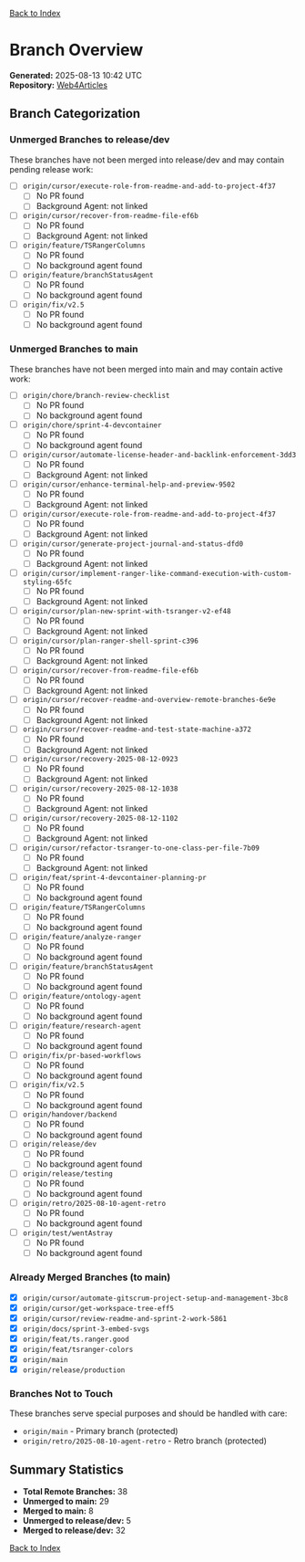 [Back to Index](../../../index.md)

# Branch Overview

**Generated:** 2025-08-13 10:42 UTC  
**Repository:** [Web4Articles](https://github.com/Cerulean-Circle-GmbH/Web4Articles)

## Branch Categorization

### Unmerged Branches to release/dev

These branches have not been merged into release/dev and may contain pending release work:

- [ ] `origin/cursor/execute-role-from-readme-and-add-to-project-4f37`
  - [ ] No PR found
  - [ ] Background Agent: not linked
- [ ] `origin/cursor/recover-from-readme-file-ef6b`
  - [ ] No PR found
  - [ ] Background Agent: not linked
- [ ] `origin/feature/TSRangerColumns`
  - [ ] No PR found
  - [ ] No background agent found
- [ ] `origin/feature/branchStatusAgent`
  - [ ] No PR found
  - [ ] No background agent found
- [ ] `origin/fix/v2.5`
  - [ ] No PR found
  - [ ] No background agent found

### Unmerged Branches to main

These branches have not been merged into main and may contain active work:

- [ ] `origin/chore/branch-review-checklist`
  - [ ] No PR found
  - [ ] No background agent found
- [ ] `origin/chore/sprint-4-devcontainer`
  - [ ] No PR found
  - [ ] No background agent found
- [ ] `origin/cursor/automate-license-header-and-backlink-enforcement-3dd3`
  - [ ] No PR found
  - [ ] Background Agent: not linked
- [ ] `origin/cursor/enhance-terminal-help-and-preview-9502`
  - [ ] No PR found
  - [ ] Background Agent: not linked
- [ ] `origin/cursor/execute-role-from-readme-and-add-to-project-4f37`
  - [ ] No PR found
  - [ ] Background Agent: not linked
- [ ] `origin/cursor/generate-project-journal-and-status-dfd0`
  - [ ] No PR found
  - [ ] Background Agent: not linked
- [ ] `origin/cursor/implement-ranger-like-command-execution-with-custom-styling-65fc`
  - [ ] No PR found
  - [ ] Background Agent: not linked
- [ ] `origin/cursor/plan-new-sprint-with-tsranger-v2-ef48`
  - [ ] No PR found
  - [ ] Background Agent: not linked
- [ ] `origin/cursor/plan-ranger-shell-sprint-c396`
  - [ ] No PR found
  - [ ] Background Agent: not linked
- [ ] `origin/cursor/recover-from-readme-file-ef6b`
  - [ ] No PR found
  - [ ] Background Agent: not linked
- [ ] `origin/cursor/recover-readme-and-overview-remote-branches-6e9e`
  - [ ] No PR found
  - [ ] Background Agent: not linked
- [ ] `origin/cursor/recover-readme-and-test-state-machine-a372`
  - [ ] No PR found
  - [ ] Background Agent: not linked
- [ ] `origin/cursor/recovery-2025-08-12-0923`
  - [ ] No PR found
  - [ ] Background Agent: not linked
- [ ] `origin/cursor/recovery-2025-08-12-1038`
  - [ ] No PR found
  - [ ] Background Agent: not linked
- [ ] `origin/cursor/recovery-2025-08-12-1102`
  - [ ] No PR found
  - [ ] Background Agent: not linked
- [ ] `origin/cursor/refactor-tsranger-to-one-class-per-file-7b09`
  - [ ] No PR found
  - [ ] Background Agent: not linked
- [ ] `origin/feat/sprint-4-devcontainer-planning-pr`
  - [ ] No PR found
  - [ ] No background agent found
- [ ] `origin/feature/TSRangerColumns`
  - [ ] No PR found
  - [ ] No background agent found
- [ ] `origin/feature/analyze-ranger`
  - [ ] No PR found
  - [ ] No background agent found
- [ ] `origin/feature/branchStatusAgent`
  - [ ] No PR found
  - [ ] No background agent found
- [ ] `origin/feature/ontology-agent`
  - [ ] No PR found
  - [ ] No background agent found
- [ ] `origin/feature/research-agent`
  - [ ] No PR found
  - [ ] No background agent found
- [ ] `origin/fix/pr-based-workflows`
  - [ ] No PR found
  - [ ] No background agent found
- [ ] `origin/fix/v2.5`
  - [ ] No PR found
  - [ ] No background agent found
- [ ] `origin/handover/backend`
  - [ ] No PR found
  - [ ] No background agent found
- [ ] `origin/release/dev`
  - [ ] No PR found
  - [ ] No background agent found
- [ ] `origin/release/testing`
  - [ ] No PR found
  - [ ] No background agent found
- [ ] `origin/retro/2025-08-10-agent-retro`
  - [ ] No PR found
  - [ ] No background agent found
- [ ] `origin/test/wentAstray`
  - [ ] No PR found
  - [ ] No background agent found

### Already Merged Branches (to main)

- [x] `origin/cursor/automate-gitscrum-project-setup-and-management-3bc8`
- [x] `origin/cursor/get-workspace-tree-eff5`
- [x] `origin/cursor/review-readme-and-sprint-2-work-5861`
- [x] `origin/docs/sprint-3-embed-svgs`
- [x] `origin/feat/ts.ranger.good`
- [x] `origin/feat/tsranger-colors`
- [x] `origin/main`
- [x] `origin/release/production`

### Branches Not to Touch

These branches serve special purposes and should be handled with care:

- `origin/main` - Primary branch (protected)
- `origin/retro/2025-08-10-agent-retro` - Retro branch (protected)

## Summary Statistics

- **Total Remote Branches:** 38
- **Unmerged to main:** 29
- **Merged to main:** 8
- **Unmerged to release/dev:** 5
- **Merged to release/dev:** 32

[Back to Index](../../../index.md)
